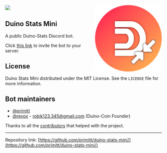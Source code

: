 <!--
*** Official Duino Stats Mini website README
*** by revoxhere, 2021
-->

<a href="https://duinocoin.com">
  <img src="utils/duinostatsmini.png" width="215px" align="right"/>
</a>


<a href="https://duinocoin.com">
  <img src="https://github.com/revoxhere/duino-coin/blob/master/Resources/ducobanner.png?raw=true" width="430px"/>
</a>

## Duino Stats Mini

A public Duino-Stats Discord bot.

Click [this link](https://discord.com/api/oauth2/authorize?client_id=876506340112076801&permissions=257701570624&scope=bot) to invite the bot to your server.


## License

Duino Stats Mini distributed under the MIT License. See the `LICENSE` file for more information.


## Bot maintainers
* [@primitt](https://github.com/primitt/)
* [@revox](https://github.com/revoxhere/) - robik123.345@gmail.com (Duino-Coin Founder)

Thanks to all the [contributors](https://github.com/revoxhere/duino-coin/graphs/contributors) that helped with the project.

<hr>

Repository link: [https://github.com/primitt/duino-stats-mini/](https://github.com/primitt/duino-stats-mini/)

